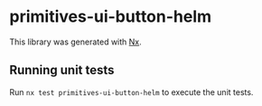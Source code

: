 # primitives-ui-button-helm

This library was generated with [Nx](https://nx.dev).


## Running unit tests

Run `nx test primitives-ui-button-helm` to execute the unit tests.

